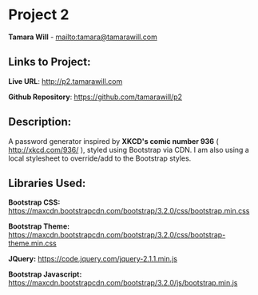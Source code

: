 # Project 2
**Tamara Will** - <mailto:tamara@tamarawill.com>

## Links to Project:
**Live URL**: <http://p2.tamarawill.com>

**Github Repository**: <https://github.com/tamarawill/p2>

## Description:

A password generator inspired by **XKCD's comic number 936** ( <http://xkcd.com/936/> ), styled using Bootstrap via CDN. I am also using a local stylesheet to override/add to the Bootstrap styles.

## Libraries Used:

**Bootstrap CSS:**
<https://maxcdn.bootstrapcdn.com/bootstrap/3.2.0/css/bootstrap.min.css>

**Bootstrap Theme:** 
<https://maxcdn.bootstrapcdn.com/bootstrap/3.2.0/css/bootstrap-theme.min.css>

**JQuery:**
<https://code.jquery.com/jquery-2.1.1.min.js>

**Bootstrap Javascript:** 
<https://maxcdn.bootstrapcdn.com/bootstrap/3.2.0/js/bootstrap.min.js>

